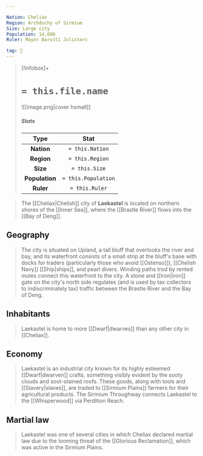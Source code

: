 ```yaml
---

Nation: Cheliax
Region: Archduchy of Sirmium
Size: Large city
Population: 14,690
Ruler: Mayor Barviti Julistarc

tag: 🌃
---
```


> [!infobox]+
> #  `= this.file.name`
> ![[image.png|cover hsmall]]
> ##### Stats
> Type | Stat |
> :---:|:---:|
> **Nation** | `= this.Nation` |
> **Region** | `= this.Region` |
> **Size** | `= this.Size` |
> **Population** | `= this.Population` |
> **Ruler** | `= this.Ruler` |



> The [[Cheliax|Chelish]] city of **Laekastel** is located on northern shores of the [[Inner Sea]], where the [[Brastle River]] flows into the [[Bay of Deng]].



## Geography

> The city is situated on Upland, a tall bluff that overlooks the river and bay, and its waterfront consists of a small strip at the bluff's base with docks for traders (particularly those who avoid [[Ostenso]]), [[Chelish Navy]] [[Ship|ships]], and pearl divers. Winding paths trod by rented mules connect this waterfront to the city.
> A stone and [[Iron|iron]] gate on the city's north side regulates (and is used by tax collectors to indiscriminately tax) traffic between the Brastle River and the Bay of Deng.


## Inhabitants

> Laekastel is home to more [[Dwarf|dwarves]] than any other city in [[Cheliax]].


## Economy

> Laekastel is an industrial city known for its highly esteemed [[Dwarf|dwarven]] crafts, something visibly evident by the sooty clouds and soot-stained roofs. These goods, along with tools and [[Slavery|slaves]], are traded to [[Sirmium Plains]] farmers for their agricultural products.
> The Sirmium Throughway connects Laekastel to the [[Whisperwood]] via Perdition Reach.


## Martial law

> Laekastel was one of several cities in which Cheliax declared martial law due to the looming threat of the [[Glorious Reclamation]], which was active in the Sirmium Plains.








